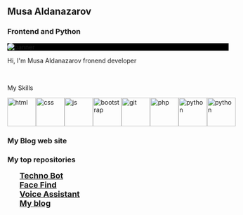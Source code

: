 <h2>Musa Aldanazarov</h2>
<h3>Frontend and Python</h3>
<div style="background: black;">
<img src="https://avatars.mds.yandex.net/i?id=904c871f7d9b47309a6f50de76d24b28-4286137-images-thumbs&n=13" alt="banner" style="border-radius: 15px;">
</div>
<p>Hi, I'm Musa Aldanazarov fronend developer</p><br>
<p>My Skills</p>
<div style="display: flex;">
<img src="https://avatars.mds.yandex.net/i?id=fe38431bed9d135d2ff2f521cae1f256-3518654-images-thumbs&n=13" alt="html" style="width: 65px;">
<img src="https://avatars.mds.yandex.net/i?id=9fafe6308922886648413a030df0b34a-5495613-images-thumbs&n=13" alt="css" style="width: 65px;">
<img src="https://avatars.mds.yandex.net/i?id=244f4c9e5c6eb65c592e79595d794868-5889364-images-thumbs&n=13" alt="js" style="width: 65px;">
<img src="https://avatars.mds.yandex.net/i?id=e44c3e889de759ca1305f8daf7368b82-4306538-images-thumbs&n=13" alt="bootstrap" style="width: 65px;">
<img src="https://avatars.mds.yandex.net/i?id=83b6150acdc7c1ba0ef0c686a205749c-5869577-images-thumbs&n=13" alt="git" style="width: 65px;">
<img src="https://avatars.mds.yandex.net/i?id=e47248ecff1a435b1d9bd72830a532aa-5676124-images-thumbs&n=13" alt="php" style="width: 65px;">
<img src="https://avatars.mds.yandex.net/i?id=2cd7f7ef072a79e7eae04a1ffa4ac8c8-4767164-images-thumbs&n=13" alt="python" style="width: 65px;">
<img src="https://avatars.mds.yandex.net/i?id=6ea872f6835ff792f43441abe555276c-5231722-images-thumbs&n=13" alt="python" style="width: 65px;">
</div>
<h3>
  My Blog web site
</h3>
<div>
  <h3>My top repositories
  <ul style="list-style: none;">
    <li style="text-decoration: none; font-size: 18px;"><a href="https://github.com/Musa-505/techno-bot">Techno Bot</a></li>
    <li style="text-decoration: none; font-size: 18px;"><a href="https://github.com/Musa-505/facefind">Face Find</a></li>
    <li style="text-decoration: none; font-size: 18px;"><a href="https://github.com/Musa-505/voice-assistant">Voice Assistant</a></li>
    <li style="text-decoration: none; font-size: 18px;"><a href="https://myblog-kz.000webhostapp.com">My blog</a></li>
  </ul>
</div>
